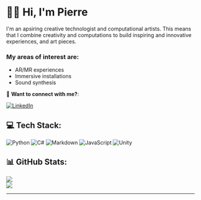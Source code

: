 # 👋🏾 Hi, I'm Pierre

I'm an apsiring creative technologist and computational artists. This means that I combine creativity and computations to build inspiring and innovative experiences, and art pieces.

### My areas of interest are:

* AR/MR experiences
* Immersive installations
* Sound synthesis

 🤝 **Want to connect with me?**:
 
 [![LinkedIn](https://img.shields.io/badge/LinkedIn-%230077B5.svg?logo=linkedin&logoColor=white)](https://linkedin.com/in/pierrecollura) 
<!-- [![YouTube](https://img.shields.io/badge/YouTube-%23FF0000.svg?logo=YouTube&logoColor=white)](https://youtube.com/@kwollu) [![Instagram](https://img.shields.io/badge/Instagram-%23E4405F.svg?logo=Instagram&logoColor=white)](https://instagram.com/kwollu) -->


## 💻 Tech Stack:
![Python](https://img.shields.io/badge/python-3670A0?style=for-the-badge&logo=python&logoColor=ffdd54) ![C#](https://img.shields.io/badge/c%23-%23239120.svg?style=for-the-badge&logo=csharp&logoColor=white) ![Markdown](https://img.shields.io/badge/markdown-%23000000.svg?style=for-the-badge&logo=markdown&logoColor=white) ![JavaScript](https://img.shields.io/badge/javascript-%23323330.svg?style=for-the-badge&logo=javascript&logoColor=%23F7DF1E) ![Unity](https://img.shields.io/badge/unity-%23000000.svg?style=for-the-badge&logo=unity&logoColor=white)


## 📊 GitHub Stats:
![](https://github-readme-streak-stats.herokuapp.com/?user=trinpu&theme=dark&hide_border=false)<br/>
![](https://github-readme-stats.vercel.app/api/top-langs/?username=trinpu&theme=dark&hide_border=false&include_all_commits=false&count_private=false&layout=compact)

---
<!-- [![](https://visitcount.itsvg.in/api?id=trinpu&icon=0&color=0)](https://visitcount.itsvg.in) -->

<!-- Proudly created with GPRM ( https://gprm.itsvg.in ) -->

<!-- must include a link to the portfolio, as a separate repository. Could be a "site map" of my best projects -->







<!--
**trinpu/trinpu** is a ✨ _special_ ✨ repository because its `README.md` (this file) appears on your GitHub profile.

Here are some ideas to get you started:

- 🔭 I’m currently working on ...
- 🌱 I’m currently learning ...
- 👯 I’m looking to collaborate on ...
- 🤔 I’m looking for help with ...
- 💬 Ask me about ...
- 📫 How to reach me: ...
- 😄 Pronouns: ...
- ⚡ Fun fact: ...
-->
